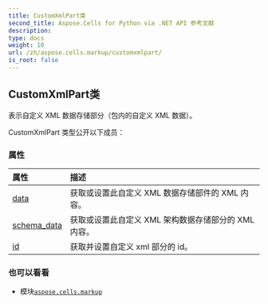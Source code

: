 ```yaml
---
title: CustomXmlPart类
second_title: Aspose.Cells for Python via .NET API 参考文献
description:
type: docs
weight: 10
url: /zh/aspose.cells.markup/customxmlpart/
is_root: false
---
```

## CustomXmlPart类
表示自定义 XML 数据存储部分（包内的自定义 XML 数据）。



CustomXmlPart 类型公开以下成员：

### 属性
|属性|描述|
| :- | :- |
| [data](/cells/python-net/zh/aspose.cells.markup/customxmlpart/data) |获取或设置此自定义 XML 数据存储部件的 XML 内容。|
| [schema_data](/cells/python-net/zh/aspose.cells.markup/customxmlpart/schema_data) |获取或设置此自定义 XML 架构数据存储部分的 XML 内容。|
| [id](/cells/python-net/zh/aspose.cells.markup/customxmlpart/id) |获取并设置自定义 xml 部分的 id。|



### 也可以看看
* 模块[`aspose.cells.markup`](..)
